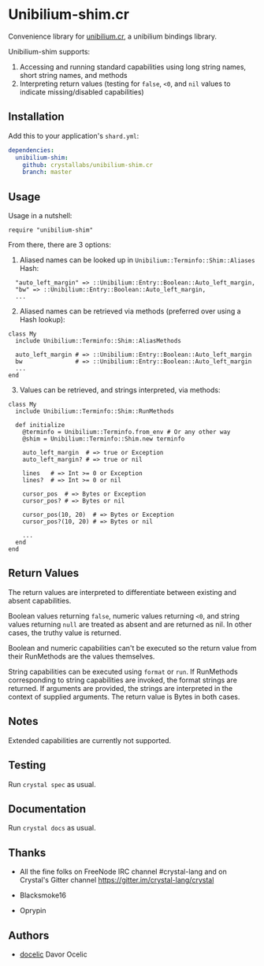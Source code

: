 # Unibilium-shim.cr

Convenience library for [unibilium.cr](https://github.com/crystallabs/unibilium.cr), a unibilium bindings library.

Unibilium-shim supports:

1. Accessing and running standard capabilities using long string names, short string names, and methods
2. Interpreting return values (testing for `false`, `<0`, and `nil` values to indicate missing/disabled capabilities)

## Installation

Add this to your application's `shard.yml`:

```yaml
dependencies:
  unibilium-shim:
    github: crystallabs/unibilium-shim.cr
    branch: master
```

## Usage

Usage in a nutshell:

```crystal
require "unibilium-shim"
```

From there, there are 3 options:

1. Aliased names can be looked up in `Unibilium::Terminfo::Shim::Aliases` Hash:

```
  "auto_left_margin" => ::Unibilium::Entry::Boolean::Auto_left_margin,
  "bw" => ::Unibilium::Entry::Boolean::Auto_left_margin,
  ...
```

2. Aliased names can be retrieved via methods (preferred over using a Hash lookup):

```
class My
  include Unibilium::Terminfo::Shim::AliasMethods

  auto_left_margin # => ::Unibilium::Entry::Boolean::Auto_left_margin
  bw               # => ::Unibilium::Entry::Boolean::Auto_left_margin
  ...
end
```

3. Values can be retrieved, and strings interpreted, via methods:

```
class My
  include Unibilium::Terminfo::Shim::RunMethods

  def initialize
    @terminfo = Unibilium::Terminfo.from_env # Or any other way
    @shim = Unibilium::Terminfo::Shim.new terminfo

    auto_left_margin  # => true or Exception
    auto_left_margin? # => true or nil

    lines   # => Int >= 0 or Exception
    lines?  # => Int >= 0 or nil

    cursor_pos  # => Bytes or Exception
    cursor_pos? # => Bytes or nil

    cursor_pos(10, 20)  # => Bytes or Exception
    cursor_pos?(10, 20) # => Bytes or nil

    ...
  end
end
```

## Return Values

The return values are interpreted to differentiate between existing and absent capabilities.

Boolean values returning `false`, numeric values returning `<0`, and string values returning `null`
are treated as absent and are returned as nil. In other cases, the truthy value is returned.

Boolean and numeric capabilities can't be executed so the return value from their RunMethods are
the values themselves.

String capabilities can be executed using `format` or `run`. If RunMethods corresponding to
string capabilities are invoked, the format strings are returned. If arguments are provided,
the strings are interpreted in the context of supplied arguments. The return value is Bytes
in both cases.

## Notes

Extended capabilities are currently not supported.

## Testing

Run `crystal spec` as usual.

## Documentation

Run `crystal docs` as usual.

## Thanks

* All the fine folks on FreeNode IRC channel #crystal-lang and on Crystal's Gitter channel https://gitter.im/crystal-lang/crystal

* Blacksmoke16

* Oprypin

## Authors

- [docelic](https://github.com/docelic) Davor Ocelic
